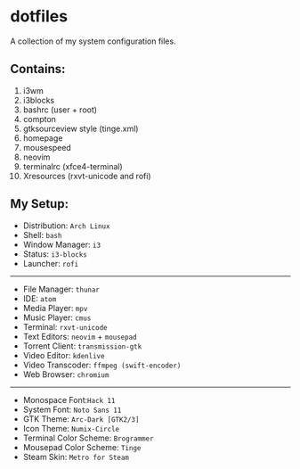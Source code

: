 # dotfiles
A collection of my system configuration files.



## Contains:
1. i3wm
2. i3blocks
3. bashrc (user + root)
4. compton
5. gtksourceview style (tinge.xml)
5. homepage
5. mousespeed
6. neovim
7. terminalrc (xfce4-terminal)
9. Xresources (rxvt-unicode and rofi)



## My Setup:

- Distribution: `Arch Linux`
- Shell: `bash`
- Window Manager: `i3`
- Status: `i3-blocks`
- Launcher: `rofi`

___

- File Manager: `thunar`
- IDE: `atom`
- Media Player: `mpv`
- Music Player: `cmus`
- Terminal: `rxvt-unicode`
- Text Editors: `neovim` + `mousepad`
- Torrent Client: `transmission-gtk`
- Video Editor: `kdenlive`
- Video Transcoder: `ffmpeg (swift-encoder)`
- Web Browser: `chromium`

___

- Monospace Font:`Hack 11`
- System Font: `Noto Sans 11`
- GTK Theme: `Arc-Dark [GTK2/3]`
- Icon Theme: `Numix-Circle`
- Terminal Color Scheme: `Brogrammer`
- Mousepad Color Scheme: `Tinge`
- Steam Skin: `Metro for Steam`
